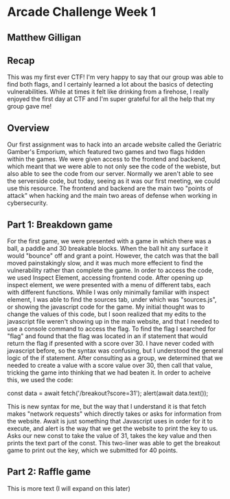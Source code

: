 # Arcade Challenge Week 1 
## Matthew Gilligan

## Recap
This was my first ever CTF! I'm very happy to say that our group was able to find both flags, and I certainly learned a lot about the basics of detecting vulnerabilities. While at times it felt like drinking from a firehose, I really enjoyed the first day at CTF and I'm super grateful for all the help that my group gave me!

## Overview
Our first assignment was to hack into an arcade website called the Geriatric Gamber's Emporium, which featured two games and two flags hidden within the games. We were given access to the frontend and backend, which meant that we were able to not only see the code of the webiste, but also able to see the code from our server. Normally we aren't able to see the serverside code, but today, seeing as it was our first meeting, we could use this resource. The frontend and backend are the main two "points of attack" when hacking and the main two areas of defense when working in cybersecurity.

## Part 1: Breakdown game
For the first game, we were presented with a game in which there was a ball, a paddle and 30 breakable blocks. When the ball hit any surface it would "bounce" off and grant a point. However, the catch was that the ball moved painstakingly slow, and it was much more effecient to find the vulnerability rather than complete the game. In order to access the code, we used Inspect Element, accessing frontend code. After opening up inspect element, we were presented with a menu of different tabs, each with different functions. While I was only minimally familiar with inspect element, I was able to find the sources tab, under which was "sources.js", or showing the javascript code for the game. My initial thought was to change the values of this code, but I soon realized that my edits to the javascript file weren't showing up in the main website, and that I needed to use a console command to access the flag. 
To find the flag I searched for "flag" and found that the flag was located in an if statement that would return the flag if presented with a score over 30. I have never coded with javascript before, so the syntax was confusing, but I understood the general logic of the if statement. After consulting as a group, we determined that we needed to create a value with a score value over 30, then call that value, tricking the game into thinking that we had beaten it. In order to acheive this, we used the code: 

const data = await fetch('/breakout?score=31'); 
			alert(await data.text());

This is new syntax for me, but the way that I understand it is that fetch makes "network requests" which directly takes or asks for information from the website. Await is just something that Javascript uses in order for it to execute, and alert is the way that we get the website to print the key to us. Asks our new const to take the value of 31, takes the key value and then prints the text part of the const. 
This two-liner was able to get the breakout game to print out the key, which we submitted for 40 points. 

## Part 2: Raffle game
This is more text (I will expand on this later)
